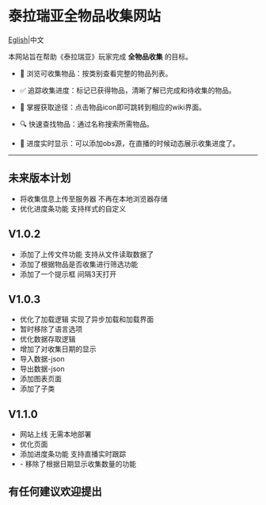 # 泰拉瑞亚全物品收集网站

[Eglish](README_en.md)|中文

本网站旨在帮助《泰拉瑞亚》玩家完成 **全物品收集** 的目标。

* 📜 浏览可收集物品：按类别查看完整的物品列表。

* ✅ 追踪收集进度：标记已获得物品，清晰了解已完成和待收集的物品。

* 🧩 掌握获取途径：点击物品icon即可跳转到相应的wiki界面。

* 🔍 快速查找物品：通过名称搜索所需物品。

* 🎥 进度实时显示：可以添加obs源，在直播的时候动态展示收集进度了。

---

## 未来版本计划

* 将收集信息上传至服务器 不再在本地浏览器存储
* 优化进度条功能 支持样式的自定义

## V1.0.2

* 添加了上传文件功能 支持从文件读取数据了
* 添加了根据物品是否收集进行筛选功能
* 添加了一个提示框 间隔3天打开

## V1.0.3

* 优化了加载逻辑 实现了异步加载和加载界面
* 暂时移除了语言选项
* 优化数据存取逻辑
* 增加了对收集日期的显示
* 导入数据-json
* 导出数据-json
* 添加图表页面
* 添加了子类

## V1.1.0

* 网站上线 无需本地部署
* 优化页面
* 添加进度条功能 支持直播实时跟踪
* \- 移除了根据日期显示收集数量的功能

## 有任何建议欢迎提出